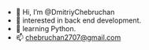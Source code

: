 - 👋 Hi, I’m @DmitriyChebruchan
- 👀 interested in back end development.
- 🌱 learning Python.
- 📫 chebruchan2707@gmail.com
